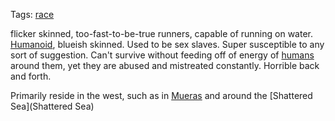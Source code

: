 Tags: [race](Races)

flicker skinned, too-fast-to-be-true runners, capable of running on water. [Humanoid](Humans), blueish skinned. Used to be sex slaves. Super susceptible to any sort of suggestion. Can't survive without feeding off of energy of [humans](Humans) around them, yet they are abused and mistreated constantly. Horrible back and forth.

Primarily reside in the west, such as in [Mueras](Mueras) and around the [Shattered Sea](Shattered Sea)